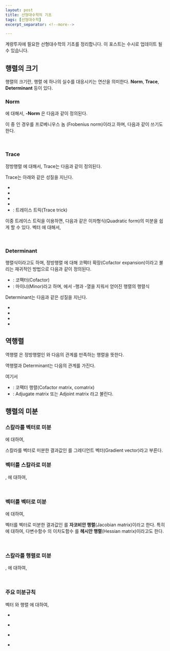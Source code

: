 ```yaml
---
layout: post
title: 선형대수학의 기초
tags: [선형대수학]
excerpt_separator: <!--more-->

---
```


계량투자에 필요한 선형대수학의 기초를 정리합니다. 이 포스트는 수시로 업데이트 될 수 있습니다. 
<!--more-->


## 행렬의 크기

행렬의 크기란, 행렬 <span><script type="math/tex">\mathbf{A} = [a_{ij}] \in \mathbb{R}^{m \times n}</script></span> 에 하나의 실수를 대응시키는 연산을 의미한다. **Norm**, **Trace**, **Determinant** 등이 있다. 
<br/>

### Norm

<span><script type="math/tex">p = 1, 2, \infty</script></span> 에 대해서, **<span><script type="math/tex">p</script></span>-Norm** 은 다음과 같이 정의된다. 

<div class="math"><script type="math/tex; mode=display">
\Vert \mathbf{A} \Vert_{p} = \left( \sum_{i,~j} |a_{ij} |^p \right)^{1/p} 
</script></div>

이 중 <span><script type="math/tex">p = 2</script></span> 인 경우를 프로베니우스 놈 (Frobenius norm)이라고 하며, 다음과 같이 쓰기도 한다. 

<div class="math"><script type="math/tex; mode=display">
\Vert \mathbf{A} \Vert = \Vert \mathbf{A} \Vert_F = \left( \sum_{i,~j} a_{ij}^2 \right)^{1/2}
</script></div>
<br/>

### Trace

정방행렬 <span><script type="math/tex">\mathbf{A} = \mathbf{A}^\mathsf{T} \in \mathbb{R}^{n \times n}</script></span>에 대해서, Trace는 다음과 같이 정의된다. 

<div class="math"><script type="math/tex; mode=display">
\text{tr}(\mathbf{A}) = \sum_i {a_{ii}}
</script></div>

Trace는 아래와 같은 성질을 지닌다. 

* <span><script type="math/tex">\text{tr}(c\mathbf{A}) = c ~ \text{tr}(\mathbf{A}), ~~c \in \mathbb{R}</script></span>
* <span><script type="math/tex">\text{tr}(\mathbf{A}^\mathsf{T}) = \text{tr}(\mathbf{A})</script></span>
* <span><script type="math/tex">\text{tr}(\mathbf{A} + \mathbf{B}) = \text{tr}(\mathbf{A}) + \text{tr}(\mathbf{B})</script></span>
* <span><script type="math/tex">\text{tr}(\mathbf{A}\mathbf{B}) = \text{tr}(\mathbf{B}\mathbf{A})</script></span>
* <span><script type="math/tex">\text{tr}(\mathbf{A}\mathbf{B}\mathbf{C}) = \text{tr}(\mathbf{B}\mathbf{C}\mathbf{A})</script></span> <span><script type="math/tex">= \text{tr}(\mathbf{C}\mathbf{A}\mathbf{B})</script></span> : 트레이스 트릭(Trace trick)

이중 트레이스 트릭을 이용하면, 다음과 같은 이차형식(Quadratic form)의 미분을 쉽게 할 수 있다. 벡터 <span><script type="math/tex">\mathbf{x} \in \mathbb{R}^n</script></span> 에 대해서, 

<div class="math"><script type="math/tex; mode=display">
\mathbf{x}^\mathsf{T} \mathbf{A} \mathbf{x} = \text{tr}(\mathbf{x}^\mathsf{T} \mathbf{A} \mathbf{x}) = \text{tr}(\mathbf{A} \mathbf{x} \mathbf{x}^\mathsf{T}) = \text{tr}(\mathbf{x} \mathbf{x}^\mathsf{T} \mathbf{A})
</script></div>
<br/>

### Determinant

행렬식이라고도 하며, 정방행렬 <span><script type="math/tex">\mathbf{A} = \mathbf{A}^\mathsf{T}</script></span>에 대해 코팩터 확장(Cofactor expansion)이라고 불리는 재귀적인 방법으로 다음과 같이 정의된다. 

<div class="math"><script type="math/tex; mode=display">
\det{\mathbf{A}} = |\mathbf{A}| = \sum_i \mathbf{C}_{i, ~j_o} a_{i,~j_o} = \sum_j  \mathbf{C}_{i_o, ~j} a_{i_o,~j}
</script></div>

* <span><script type="math/tex">\mathbf{C}_{i,j} = (-1)^{i+j} \mathbf{M}_{i,j}</script></span> : 코팩터(Cofactor)
* <span><script type="math/tex">\mathbf{M}_{i,j}</script></span> : 마이너(Minor)라고 하며, <span><script type="math/tex">\mathbf{A}</script></span>에서 <span><script type="math/tex">i</script></span>-행과 <span><script type="math/tex">j</script></span>-열을 지워서 얻어진 행렬의 행렬식

Determinant는 다음과 같은 성질을 지닌다. 

* <span><script type="math/tex">\det{\mathbf{A}}^\mathsf{T} = \det{\mathbf{A}}</script></span>
* <span><script type="math/tex">\det{\mathbf{I}} = 1</script></span>
* <span><script type="math/tex">\det{\mathbf{A}\mathbf{B}} = \det{\mathbf{A}} ~ \det{\mathbf{B}}</script></span>
* <span><script type="math/tex">\det{\mathbf{A}}^{-1} = \frac{1}{\det{\mathbf{A}}}</script></span>



## 역행렬

역행렬 <span><script type="math/tex">\mathbf{A}^{-1}</script></span>은 정방행렬인 <span><script type="math/tex">\mathbf{A}</script></span>와 다음의 관계를 만족하는 행렬을 뜻한다.

<div class="math"><script type="math/tex; mode=display">
\mathbf{A}^{-1} \mathbf{A} = \mathbf{A} \mathbf{A}^{-1} = \mathbf{I} 
</script></div>

역행렬과 Determinant는 다음의 관계를 가진다. 


<div class="math"><script type="math/tex; mode=display">
\mathbf{A}^{-1} = \frac{1}{\det{\mathbf{A}}} \mathbf{C}^\mathsf{T} = \frac{1}{\det{\mathbf{A}}} \text{adj}(\mathbf{A})
</script></div>

<div class="math"><script type="math/tex; mode=display">
\mathbf{C} = 
\begin{bmatrix}
\mathbf{C}_{1,~1} & & \mathbf{C}_{1,~n}\\
& \ddots & \\
\mathbf{C}_{n,~1} & & \mathbf{C}_{N,~n}
\end{bmatrix}
</script></div>

여기서 

* <span><script type="math/tex">\mathbf{C}</script></span> : 코팩터 행렬(Cofactor matrix, comatrix)
* <span><script type="math/tex">\mathbf{C}^\mathsf{T} = \text{adj}(\mathbf{A})</script></span> : Adjugate matrix 또는 Adjoint matrix 라고 불린다. 



## 행렬의 미분


### 스칼라를 벡터로 미분

<span><script type="math/tex">y = f(\mathbf{x}) \in \mathbb{R}, ~ \mathbf{x} \in \mathbb{R}^n</script></span> 에 대하여, 

<div class="math"><script type="math/tex; mode=display">
\nabla f = \frac{\partial f}{\partial \mathbf{x}} = 
\begin{bmatrix}
\dfrac{\partial y}{\partial x_1} & \cdots & \dfrac{\partial y}{\partial x_n}
\end{bmatrix}^\mathsf{T} \in \mathbb{R}^n
</script></div>

스칼라를 벡터로 미분한 결과값인 <span><script type="math/tex">\nabla f</script></span> 를 그레디언트 벡터(Gradient vector)라고 부른다. 
<br/>

### 벡터를 스칼라로 미분

<span><script type="math/tex">\mathbf{y} = [y_1 \cdots y_m]^\mathsf{T}</script></span> <span><script type="math/tex">= [f_1(x) \cdots f_m(x)]^\mathsf{T}</script></span> <span><script type="math/tex">= \mathbf{f}(x) \in \mathbb{R}^m</script></span>, <span><script type="math/tex">x \in \mathbb{R}</script></span> 에 대하여,


<div class="math"><script type="math/tex; mode=display">
\frac{\partial \mathbf{f}}{\partial x} = \left[ \frac{\partial y_1}{\partial x} \cdots \frac{\partial y_m}{\partial x} \right] \in \mathbb{R}^{1 \times m}
</script></div>
<br/>

### 벡터를 벡터로 미분

<span><script type="math/tex">\mathbf{y} = \mathbf{f}(\mathbf{x}) \in \mathbb{R}^m, ~ \mathbf{x} \in \mathbb{R}^n</script></span>에 대하여, 


<div class="math"><script type="math/tex; mode=display">
\mathbf{J} = \frac{\partial \mathbf{f}}{\partial \mathbf{x}} = 
\begin{bmatrix}
\dfrac{\partial y_1}{\partial x_1} & \cdots & \dfrac{\partial y_1}{\partial x_n} \\
\vdots & \ddots & \vdots \\
\dfrac{\partial y_m}{\partial x_1} & \cdots & \dfrac{\partial y_m}{\partial x_n}
\end{bmatrix}
</script></div>

벡터를 벡터로 미분한 결과값인 <span><script type="math/tex">\mathbf{J} \in \mathbb{R}^{m \times n}</script></span>를 **자코비안 행렬**(Jacobian matrix)이라고 한다. 특히 <span><script type="math/tex">y = f(\mathbf{x}) \in \mathbb{R}, ~ \mathbf{x} \in \mathbb{R}^n</script></span>에 대하여, 다변수함수 <span><script type="math/tex">f</script></span>의 이차도함수 <span><script type="math/tex">\mathbf{H} \in \mathbb{R}^{n \times n}</script></span>를 **헤시안 행렬**(Hessian matrix)이라고도 한다. 


<div class="math"><script type="math/tex; mode=display">
\begin{aligned}
\mathbf{H} 
&= \frac{\partial^2 y}{\partial \mathbf{x}^2} = 
\frac{\partial}{\partial \mathbf{x}} \nabla f = \mathbf{J}(\nabla f) \\\\
&= \begin{bmatrix}
\dfrac{\partial^2 y}{\partial x_1^2} & \cdots & \dfrac{\partial^2 y}{\partial x_1 \partial x_n} \\
\vdots & \ddots & \vdots \\
\dfrac{\partial^2 y}{\partial x_n \partial x_1} & \cdots & \dfrac{\partial^2 y}{\partial x_n^2} 
\end{bmatrix} 
\end{aligned} 
</script></div>
<br/>

### 스칼라를 행렬로 미분

<span><script type="math/tex">y = f(\mathbf{X}) \in \mathbb{R}</script></span>, <span><script type="math/tex">\mathbf{X} = [x_{ij}] \in \mathbb{R}^{m \times n}</script></span>에 대하여, 

<div class="math"><script type="math/tex; mode=display">
\frac{\partial y}{\partial \mathbf{X}} = 
\begin{bmatrix}
\dfrac{\partial y}{\partial x_{11}} & \cdots & \dfrac{\partial y}{\partial x_{1n}} \\
\vdots & \ddots & \vdots \\
\dfrac{\partial y}{\partial x_{m1}} & \cdots & \dfrac{\partial y}{\partial x_{mn}} 
\end{bmatrix} \in \mathbb{R}^{m \times n}
</script></div>
<br/>

### 주요 미분규칙

벡터 <span><script type="math/tex">\mathbf{x}, \mathbf{w} \in \mathbb{R}^n</script></span>와 행렬 <span><script type="math/tex">\mathbf{A}, \mathbf{B} \in \mathbb{R}^{n \times n}</script></span>에 대하여, 

* <span><script type="math/tex">\dfrac{\partial}{\partial \mathbf{x}} \mathbf{w}^\mathsf{T} \mathbf{x} = \dfrac{\partial}{\partial \mathbf{x}} \mathbf{x}^\mathsf{T} \mathbf{w} = \mathbf{w}</script></span>

* <span><script type="math/tex">\dfrac{\partial}{\partial \mathbf{x}} \mathbf{x}^\mathsf{T} \mathbf{A} \mathbf{x} = (\mathbf{A} + \mathbf{A}^\mathsf{T}) ~\mathbf{x}</script></span>

* <span><script type="math/tex">\dfrac{\partial}{\partial \mathbf{A}} \text{tr}(\mathbf{B}\mathbf{A}) = \mathbf{B}^\mathsf{T}</script></span>

* <span><script type="math/tex">\dfrac{\partial}{\partial \mathbf{A}} \log(\det{\mathbf{A}}) = (\mathbf{A}^{-1})^\mathsf{T}</script></span>









